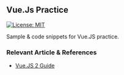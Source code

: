 ## Vue.Js Practice
[![License: MIT](https://img.shields.io/badge/License-MIT-blue.svg)](/LICENSE)

Sample & code snippets for Vue.JS practice.

### Relevant Article & References
- [Vue.JS 2 Guide](https://vuejs.org/v2/guide/)
